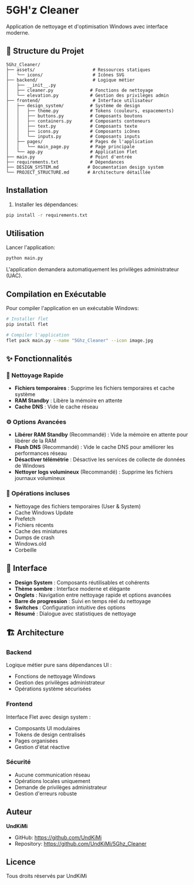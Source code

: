 # 5GH'z Cleaner

Application de nettoyage et d'optimisation Windows avec interface moderne.

## 📁 Structure du Projet

```
5Ghz_Cleaner/
├── assets/                      # Ressources statiques
│   └── icons/                   # Icônes SVG
├── backend/                     # Logique métier
│   ├── __init__.py
│   ├── cleaner.py              # Fonctions de nettoyage
│   └── elevation.py            # Gestion des privilèges admin
├── frontend/                    # Interface utilisateur
│   ├── design_system/          # Système de design
│   │   ├── theme.py            # Tokens (couleurs, espacements)
│   │   ├── buttons.py          # Composants boutons
│   │   ├── containers.py       # Composants conteneurs
│   │   ├── text.py             # Composants texte
│   │   ├── icons.py            # Composants icônes
│   │   └── inputs.py           # Composants inputs
│   ├── pages/                  # Pages de l'application
│   │   └── main_page.py        # Page principale
│   └── app.py                  # Application Flet
├── main.py                     # Point d'entrée
├── requirements.txt            # Dépendances
├── DESIGN_SYSTEM.md           # Documentation design system
└── PROJECT_STRUCTURE.md       # Architecture détaillée
```

## Installation

1. Installer les dépendances:
```bash
pip install -r requirements.txt
```

## Utilisation

Lancer l'application:
```bash
python main.py
```

L'application demandera automatiquement les privilèges administrateur (UAC).

## Compilation en Exécutable

Pour compiler l'application en un exécutable Windows:

```bash
# Installer flet
pip install flet

# Compiler l'application
flet pack main.py --name "5Ghz_Cleaner" --icon image.jpg
```

## ✨ Fonctionnalités

### 🧹 Nettoyage Rapide
- **Fichiers temporaires** : Supprime les fichiers temporaires et cache système
- **RAM Standby** : Libère la mémoire en attente
- **Cache DNS** : Vide le cache réseau

### ⚙️ Options Avancées
- **Libérer RAM Standby** (Recommandé) : Vide la mémoire en attente pour libérer de la RAM
- **Flush DNS** (Recommandé) : Vide le cache DNS pour améliorer les performances réseau
- **Désactiver télémétrie** : Désactive les services de collecte de données de Windows
- **Nettoyer logs volumineux** (Recommandé) : Supprime les fichiers journaux volumineux

### 🔧 Opérations incluses
- Nettoyage des fichiers temporaires (User & System)
- Cache Windows Update
- Prefetch
- Fichiers récents
- Cache des miniatures
- Dumps de crash
- Windows.old
- Corbeille

## 🎨 Interface

- **Design System** : Composants réutilisables et cohérents
- **Thème sombre** : Interface moderne et élégante
- **Onglets** : Navigation entre nettoyage rapide et options avancées
- **Barre de progression** : Suivi en temps réel du nettoyage
- **Switches** : Configuration intuitive des options
- **Résumé** : Dialogue avec statistiques de nettoyage

## 🏗️ Architecture

### Backend
Logique métier pure sans dépendances UI :
- Fonctions de nettoyage Windows
- Gestion des privilèges administrateur
- Opérations système sécurisées

### Frontend
Interface Flet avec design system :
- Composants UI modulaires
- Tokens de design centralisés
- Pages organisées
- Gestion d'état réactive

### Sécurité
- Aucune communication réseau
- Opérations locales uniquement
- Demande de privilèges administrateur
- Gestion d'erreurs robuste

## Auteur

**UndKiMi**
- GitHub: https://github.com/UndKiMi
- Repository: https://github.com/UndKiMi/5Ghz_Cleaner

## Licence

Tous droits réservés par UndKiMi
